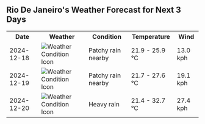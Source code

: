 ## Rio De Janeiro's Weather Forecast for Next 3 Days

<table>
<tr><th>Date</th><th>Weather</th><th>Condition</th><th>Temperature</th><th>Wind</th></tr>
<tr><td>2024-12-18</td><td><img src="https://cdn.weatherapi.com/weather/64x64/day/176.png" alt="Weather Condition Icon"/></td><td>Patchy rain nearby</td><td>21.9 - 25.9 °C</td><td>13.0 kph</td></tr>
<tr><td>2024-12-19</td><td><img src="https://cdn.weatherapi.com/weather/64x64/day/176.png" alt="Weather Condition Icon"/></td><td>Patchy rain nearby</td><td>21.7 - 27.6 °C</td><td>19.1 kph</td></tr>
<tr><td>2024-12-20</td><td><img src="https://cdn.weatherapi.com/weather/64x64/day/308.png" alt="Weather Condition Icon"/></td><td>Heavy rain</td><td>21.4 - 32.7 °C</td><td>27.4 kph</td></tr>
</table>
